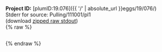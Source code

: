 **Project ID:** [plumID:19.076]({{ '/' | absolute_url }}eggs/19/076/)  
Stderr for source:  Pulling/111001/pl1   
(download [zipped raw stdout](pl1.plumed_master.stdout.txt.zip))  
{% raw %}
<pre>
</pre>
{% endraw %}
